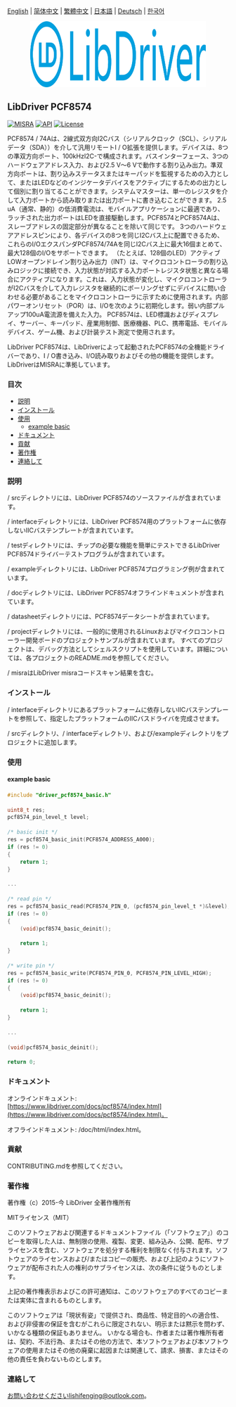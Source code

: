 [English](/README.md) | [ 简体中文](/README_zh-Hans.md) | [繁體中文](/README_zh-Hant.md) | [日本語](/README_ja.md) | [Deutsch](/README_de.md) | [한국어](/README_ko.md)

<div align=center>
<img src="/doc/image/logo.svg" width="400" height="150"/>
</div>

## LibDriver PCF8574

[![MISRA](https://img.shields.io/badge/misra-compliant-brightgreen.svg)](/misra/README.md) [![API](https://img.shields.io/badge/api-reference-blue.svg)](https://www.libdriver.com/docs/pcf8574/index.html) [![License](https://img.shields.io/badge/license-MIT-brightgreen.svg)](/LICENSE)

PCF8574 / 74Aは、2線式双方向I2Cバス（シリアルクロック（SCL）、シリアルデータ（SDA））を介して汎用リモートI / O拡張を提供します。デバイスは、8つの準双方向ポート、100kHzI2C-で構成されます。バスインターフェース、3つのハードウェアアドレス入力、および2.5 V〜6 Vで動作する割り込み出力。準双方向ポートは、割り込みステータスまたはキーパッドを監視するための入力として、またはLEDなどのインジケータデバイスをアクティブにするための出力として個別に割り当てることができます。システムマスターは、単一のレジスタを介して入力ポートから読み取りまたは出力ポートに書き込むことができます。 2.5 uA（通常、静的）の低消費電流は、モバイルアプリケーションに最適であり、ラッチされた出力ポートはLEDを直接駆動します。PCF8574とPCF8574Aは、スレーブアドレスの固定部分が異なることを除いて同じです。 3つのハードウェアアドレスピンにより、各デバイスの8つを同じI2Cバス上に配置できるため、これらのI/OエクスパンダPCF8574/74Aを同じI2Cバス上に最大16個まとめて、最大128個のI/Oをサポートできます。 （たとえば、128個のLED）アクティブLOWオープンドレイン割り込み出力（INT）は、マイクロコントローラの割り込みロジックに接続でき、入力状態が対応する入力ポートレジスタ状態と異なる場合にアクティブになります。これは、入力状態が変化し、マイクロコントローラがI2Cバスを介して入力レジスタを継続的にポーリングせずにデバイスに問い合わせる必要があることをマイクロコントローラに示すために使用されます。内部パワーオンリセット（POR）は、I/Oを次のように初期化します。弱い内部プルアップ100uA電流源を備えた入力。 PCF8574は、LED標識およびディスプレイ、サーバー、キーパッド、産業用制御、医療機器、PLC、携帯電話、モバイルデバイス、ゲーム機、および計装テスト測定で使用されます。

LibDriver PCF8574は、LibDriverによって起動されたPCF8574の全機能ドライバーであり、I / O書き込み、I/O読み取りおよびその他の機能を提供します。 LibDriverはMISRAに準拠しています。

### 目次

  - [説明](#説明)
  - [インストール](#インストール)
  - [使用](#使用)
    - [example basic](#example-basic)
  - [ドキュメント](#ドキュメント)
  - [貢献](#貢献)
  - [著作権](#著作権)
  - [連絡して](#連絡して)

### 説明

/ srcディレクトリには、LibDriver PCF8574のソースファイルが含まれています。

/ interfaceディレクトリには、LibDriver PCF8574用のプラットフォームに依存しないIICバステンプレートが含まれています。

/ testディレクトリには、チップの必要な機能を簡単にテストできるLibDriver PCF8574ドライバーテストプログラムが含まれています。

/ exampleディレクトリには、LibDriver PCF8574プログラミング例が含まれています。

/ docディレクトリには、LibDriver PCF8574オフラインドキュメントが含まれています。

/ datasheetディレクトリには、PCF8574データシートが含まれています。

/ projectディレクトリには、一般的に使用されるLinuxおよびマイクロコントローラー開発ボードのプロジェクトサンプルが含まれています。 すべてのプロジェクトは、デバッグ方法としてシェルスクリプトを使用しています。詳細については、各プロジェクトのREADME.mdを参照してください。

/ misraはLibDriver misraコードスキャン結果を含む。

### インストール

/ interfaceディレクトリにあるプラットフォームに依存しないIICバステンプレートを参照して、指定したプラットフォームのIICバスドライバを完成させます。

/ srcディレクトリ、/ interfaceディレクトリ、および/exampleディレクトリをプロジェクトに追加します。

### 使用

#### example basic

```C
#include "driver_pcf8574_basic.h"

uint8_t res;
pcf8574_pin_level_t level;

/* basic init */
res = pcf8574_basic_init(PCF8574_ADDRESS_A000);
if (res != 0)
{
    return 1;
}

...

/* read pin */
res = pcf8574_basic_read(PCF8574_PIN_0, (pcf8574_pin_level_t *)&level);
if (res != 0)
{
    (void)pcf8574_basic_deinit();

    return 1;
}

/* write pin */
res = pcf8574_basic_write(PCF8574_PIN_0, PCF8574_PIN_LEVEL_HIGH);
if (res != 0)
{
    (void)pcf8574_basic_deinit();

    return 1;
}

...

(void)pcf8574_basic_deinit();

return 0;
```

### ドキュメント

オンラインドキュメント: [https://www.libdriver.com/docs/pcf8574/index.html](https://www.libdriver.com/docs/pcf8574/index.html)。

オフラインドキュメント: /doc/html/index.html。

### 貢献

CONTRIBUTING.mdを参照してください。

### 著作権

著作権（c）2015-今 LibDriver 全著作権所有

MITライセンス（MIT）

このソフトウェアおよび関連するドキュメントファイル（「ソフトウェア」）のコピーを取得した人は、無制限の使用、複製、変更、組み込み、公開、配布、サブライセンスを含む、ソフトウェアを処分する権利を制限なく付与されます。ソフトウェアのライセンスおよび/またはコピーの販売、および上記のようにソフトウェアが配布された人の権利のサブライセンスは、次の条件に従うものとします。

上記の著作権表示およびこの許可通知は、このソフトウェアのすべてのコピーまたは実体に含まれるものとします。

このソフトウェアは「現状有姿」で提供され、商品性、特定目的への適合性、および非侵害の保証を含むがこれらに限定されない、明示または黙示を問わず、いかなる種類の保証もありません。 いかなる場合も、作者または著作権所有者は、契約、不法行為、またはその他の方法で、本ソフトウェアおよび本ソフトウェアの使用またはその他の廃棄に起因または関連して、請求、損害、またはその他の責任を負わないものとします。

### 連絡して

お問い合わせくださいlishifenging@outlook.com。